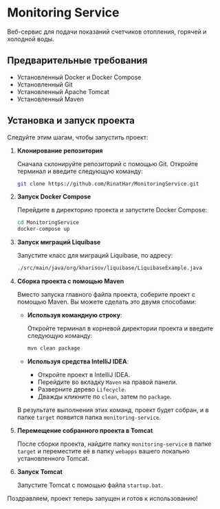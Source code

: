 # Monitoring Service

Веб-сервис для подачи показаний счетчиков отопления, горячей и холодной воды.

## Предварительные требования

- Установленный Docker и Docker Compose
- Установленный Git
- Установленный Apache Tomcat
- Установленный Maven

## Установка и запуск проекта

Следуйте этим шагам, чтобы запустить проект:

1. **Клонирование репозитория**

   Сначала склонируйте репозиторий с помощью Git. Откройте терминал и введите следующую команду:

    ```bash
    git clone https://github.com/RinatHar/MonitoringService.git
    ```

2. **Запуск Docker Compose**

   Перейдите в директорию проекта и запустите Docker Compose:

    ```bash
    cd MonitoringService
    docker-compose up
    ```

3. **Запуск миграций Liquibase**

   Запустите класс для миграций Liquibase, по адресу:

    ```bash
    ./src/main/java/org/kharisov/liquibase/LiquibaseExample.java
    ```

4. **Сборка проекта с помощью Maven**

   Вместо запуска главного файла проекта, соберите проект с помощью Maven. Вы можете сделать это двумя способами:

   - **Используя командную строку**:

     Откройте терминал в корневой директории проекта и введите следующую команду:

     ```bash
     mvn clean package
     ```

   - **Используя средства IntelliJ IDEA**:

      - Откройте проект в IntelliJ IDEA.
      - Перейдите во вкладку `Maven` на правой панели.
      - Разверните дерево `Lifecycle`.
      - Дважды кликните по `clean`, затем по `package`.

   В результате выполнения этих команд, проект будет собран, и в папке `target` появится папка `monitoring-service`.

5. **Перемещение собранного проекта в Tomcat**

   После сборки проекта, найдите папку `monitoring-service` в папке `target` и переместите её в папку `webapps` вашего локально установленного Tomcat.

6. **Запуск Tomcat**

   Запустите Tomcat с помощью файла `startup.bat`.

Поздравляем, проект теперь запущен и готов к использованию!
